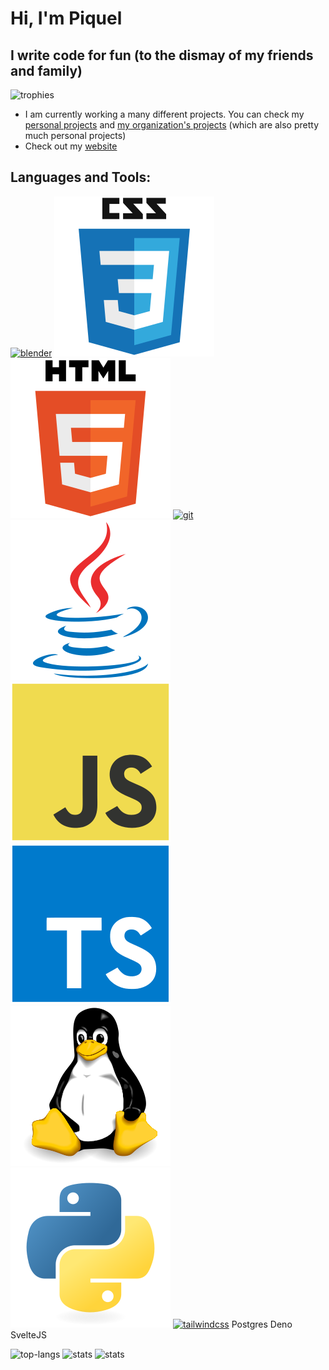 # Hi, I'm Piquel
## I write code for fun (to the dismay of my friends and family)

![trophies](https://github-profile-trophy.vercel.app/?username=piquelchips&theme=tokyonight)

- I am currently working a many different projects. You can check my [personal projects](https://github.com/PiquelChips?tab=repositories) and [my organization's projects](https://github.com/orgs/PiquelOrganization/repositories) (which are also pretty much personal projects)
- Check out my [website](https://piquel.fr)

## Languages and Tools:
[![blender](https://download.blender.org/branding/community/blender_community_badge_white.svg)](https://blender.org)
![css](https://raw.githubusercontent.com/devicons/devicon/master/icons/css3/css3-original-wordmark.svg)
![html](https://raw.githubusercontent.com/devicons/devicon/master/icons/html5/html5-original-wordmark.svg)
[![git](https://www.vectorlogo.zone/logos/git-scm/git-scm-icon.svg)](https://git-scm.com)
[![java](https://raw.githubusercontent.com/devicons/devicon/master/icons/java/java-original.svg)](https://java.com)
[![javascript](https://raw.githubusercontent.com/devicons/devicon/master/icons/javascript/javascript-original.svg)](https://developer.mozilla.org/en-US/docs/Web/JavaScript)
[![typescript](https://raw.githubusercontent.com/devicons/devicon/master/icons/typescript/typescript-original.svg)](https://www.typescriptlang.org)
[![linux](https://raw.githubusercontent.com/devicons/devicon/master/icons/linux/linux-original.svg)](https://www.linux.org)
[![python](https://raw.githubusercontent.com/devicons/devicon/master/icons/python/python-original.svg)](https://www.python.org)
[![tailwindcss](https://www.vectorlogo.zone/logos/tailwindcss/tailwindcss-icon.svg)](https://tailwindcss.com/)
Postgres
Deno
SvelteJS

![top-langs](https://github-readme-stats.vercel.app/api/top-langs?username=piquelchips&show_icons=true&locale=en&layout=compact&theme=tokyonight)
![stats](https://github-readme-stats.vercel.app/api?username=piquelchips&show_icons=true&locale=en&theme=tokyonight)
![stats](https://github-readme-streak-stats.herokuapp.com/?user=piquelchips&theme=tokyonight)
